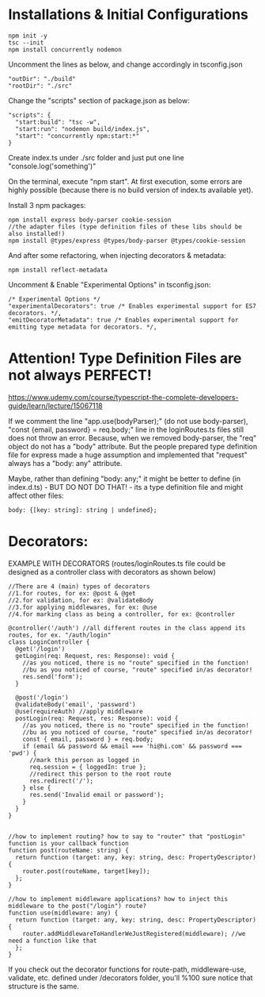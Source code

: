 # Installations & Initial Configurations

```
npm init -y
tsc --init
npm install concurrently nodemon
```

Uncomment the lines as below, and change accordingly in tsconfig.json

```
"outDir": "./build"
"rootDir": "./src"
```

Change the "scripts" section of package.json as below:

```
"scripts": {
  "start:build": "tsc -w",
  "start:run": "nodemon build/index.js",
  "start": "concurrently npm:start:*"
}
```

Create index.ts under ./src folder and just put one line "console.log('something')"

On the terminal, execute "npm start". At first execution, some errors are highly possible (because there is no build version of index.ts available yet).

Install 3 npm packages:

```
npm install express body-parser cookie-session
//the adapter files (type definition files of these libs should be also installed!)
npm install @types/express @types/body-parser @types/cookie-session
```

And after some refactoring, when injecting decorators & metadata:

```
npm install reflect-metadata
```

Uncomment & Enable "Experimental Options" in tsconfig.json:

```
/* Experimental Options */
"experimentalDecorators": true /* Enables experimental support for ES7 decorators. */,
"emitDecoratorMetadata": true /* Enables experimental support for emitting type metadata for decorators. */,
```

# Attention! Type Definition Files are not always PERFECT!

https://www.udemy.com/course/typescript-the-complete-developers-guide/learn/lecture/15067118

If we comment the line "app.use(bodyParser);" (do not use body-parser), "const {email, password} = req.body;" line in the loginRoutes.ts files still does not throw an error. Because, when we removed body-parser, the "req" object do not has a "body" attribute. But the people prepared type definition file for express made a huge assumption and implemented that "request" always has a "body: any" attribute.

Maybe, rather than defining "body: any;" it might be better to define (in index.d.ts) - BUT DO NOT DO THAT! - its a type definition file and might affect other files:

```
body: {[key: string]: string | undefined};
```

# Decorators:

EXAMPLE WITH DECORATORS (routes/loginRoutes.ts file could be designed as a controller class with decorators as shown below)

```
//There are 4 (main) types of decorators
//1.for routes, for ex: @post & @get
//2.for validation, for ex: @validateBody
//3.for applying middlewares, for ex: @use
//4.for marking class as being a controller, for ex: @controller

@controller('/auth') //all different routes in the class append its routes, for ex. "/auth/login"
class LoginController {
  @get('/login')
  getLogin(req: Request, res: Response): void {
    //as you noticed, there is no "route" specified in the function!
    //bu as you noticed of course, "route" specified in/as decorator!
    res.send('form');
  }

  @post('/login')
  @validateBody('email', 'password')
  @use(requireAuth) //apply middleware
  postLogin(req: Request, res: Response): void {
    //as you noticed, there is no "route" specified in the function!
    //bu as you noticed of course, "route" specified in/as decorator!
    const { email, password } = req.body;
    if (email && password && email === 'hi@hi.com' && password === 'pwd') {
      //mark this person as logged in
      req.session = { loggedIn: true };
      //redirect this person to the root route
      res.redirect('/');
    } else {
      res.send('Invalid email or password');
    }
  }
}


//how to implement routing? how to say to "router" that "postLogin" function is your callback function
function post(routeName: string) {
  return function (target: any, key: string, desc: PropertyDescriptor) {
    router.post(routeName, target[key]);
  };
}

//how to implement middleware applications? how to inject this middleware to the post("/login") route?
function use(middleware: any) {
  return function (target: any, key: string, desc: PropertyDescriptor) {
    router.addMiddlewareToHandlerWeJustRegistered(middleware); //we need a function like that
  };
}

```

If you check out the decorator functions for route-path, middleware-use, validate, etc. defined under /decorators folder, you'll %100 sure notice that structure is the same.
